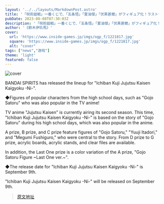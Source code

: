 ```yaml
---
layout: '../../layouts/MarkdownPost.astro'
title: '「呪術廻戦」一番くじで、「五条悟」「夏油傑」「伏黒甚爾」がフィギュア化！ラストワン賞の“スペシャルカラー”も見逃せない'
pubDate: 2023-08-08T07:30:03Z
description: '「呪術廻戦」一番くじで、「五条悟」「夏油傑」「伏黒甚爾」がフィギュア化！ラストワン賞の“スペシャルカラー”も見逃せない'
author: '《鈴木伊玖馬》'
cover:
  url: 'https://www.inside-games.jp/imgs/ogp_f/1221817.jpg'
  square: 'https://www.inside-games.jp/imgs/ogp_f/1221817.jpg'
  alt: "cover"
tags: ["news","游戏"]
theme: 'light'
featured: false
---
```


![cover](https://www.inside-games.jp/imgs/ogp_f/1221817.jpg)

BANDAI SPIRITS has released the lineup for "Ichiban Kuji Jujutsu Kaisen Kaigyoku -Ni-". 

◆Figures of popular characters from the high school days, such as "Gojo Satoru" who was also popular in the TV anime!

TV anime "Jujutsu Kaisen" is currently airing its second season. This time, "Ichiban Kuji Jujutsu Kaisen Kaigyoku -Ni-" is based on the story of "Gojo Satoru" during his high school days, which was also popular in the anime.

A prize, B prize, and C prize feature figures of "Gojo Satoru," "Yuuji Itadori," and "Megumi Fushiguro," who were central to the story. From D prize to G prize, acrylic boards, acrylic stands, and clear files are available.

In addition, the Last One prize is a color variation of the A prize, "Gojo Satoru Figure ~Last One ver.~".

◆The release date for "Ichiban Kuji Jujutsu Kaisen Kaigyoku -Ni-" is September 9th.

"Ichiban Kuji Jujutsu Kaisen Kaigyoku -Ni-" will be released on September 9th.

>[原文地址](https://www.inside-games.jp/article/2023/08/08/147710.html)  